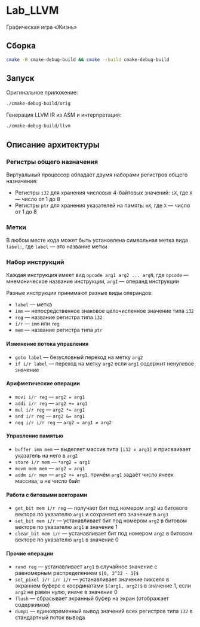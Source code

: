 # Lab_LLVM

Графическая игра «Жизнь»

## Сборка

```bash
cmake -B cmake-debug-build && cmake --build cmake-debug-build
```

## Запуск

Оригинальное приложение:

```bash
./cmake-debug-build/orig
```

Генерация LLVM IR из ASM и интерпретация:

```bash
./cmake-debug-build/llvm
```

## Описание архитектуры

### Регистры общего назначения

Виртуальный процессор обладает двумя наборами регистров общего назначения:

- Регистры `i32` для хранения числовых 4-байтовых значений: `iX`, где `X` — число от 1 до 8
- Регистры `ptr` для хранения указателей на память: `mX`, где `X` — число от 1 до 8

### Метки

В любом месте кода может быть установлена символьная метка вида `label:`,
где `label` — это название метки

### Набор инструкций

Каждая инструкция имеет вид `opcode arg1 arg2 ... argN`, где `opcode` — мнемоническое название инструкции,
`argI` — операнд инструкции

Разные инструкции принимают разные виды операндов:
- `label` — метка
- `imm` — непосредственное знаковое целочисленное значение типа `i32`
- `reg` — название регистра типа `i32`
- `i/r` — `imm` или `reg`
- `mem` — название регистра типа `ptr`

#### Изменение потока управления

- `goto label` — безусловный переход на метку `arg2`
- `if i/r label` — переход на метку `arg2` если `arg1` содержит ненулевое значение

#### Арифметические операции

- `movi i/r reg` — `arg2 = arg1`
- `addi i/r reg` — `arg2 += arg1`
- `mul i/r reg` — `arg2 *= arg1`
- `and i/r reg` — `arg2 &= arg1`
- `neq i/r i/r reg` — `arg2 = arg1 ≠ arg2`

#### Управление памятью

- `buffer imm mem` — выделяет массив типа `[i32 x arg1]` и присваивает указатель на него в `arg2`
- `store i/r mem` — `*arg2 = arg1`
- `movm mem mem` — `arg2 = arg1`
- `addm i/r mem` — `arg2 += arg1`, причём `arg1` задаёт число ячеек массива, а не число байт

#### Работа с битовыми векторами

- `get_bit mem i/r reg` — получает бит под номером `arg2` из битового вектора по указателю `arg1`
  и сохраняет его значение в `arg3`
- `set_bit mem i/r` — устанавливает бит под номером `arg2` в битовом векторе по указателю `arg1`
  в значение 1
- `clear_bit mem i/r` — устанавливает бит под номером `arg2` в битовом векторе по указателю `arg1`
  в значение 0

#### Прочие операции

- `rand reg` — устанавливает `arg1` в случайное значение с равномерным распределением `$[0, 2^32 - 1]$`
- `set_pixel i/r i/r i/r` — устанавливает значение пикселя в экранном буфере с координатами `$(arg1, arg2)$`
  в значение 1, если `arg2` не равен нулю, иначе в значение 0
- `flush` — сбрасывает экранный буфер на экран (отображает содержимое)
- `dumpi` — единовременный вывод значений всех регистров типа `i32` в стандартный поток вывода
